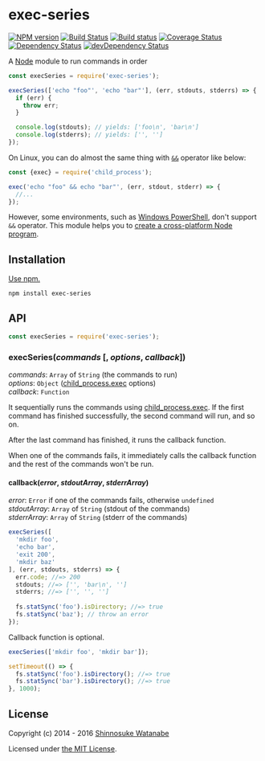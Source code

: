 # exec-series

[![NPM version](https://img.shields.io/npm/v/exec-series.svg)](https://www.npmjs.com/package/exec-series)
[![Build Status](https://travis-ci.org/shinnn/exec-series.svg?branch=master)](https://travis-ci.org/shinnn/exec-series)
[![Build status](https://ci.appveyor.com/api/projects/status/bi4pflltlq5368ym?svg=true)](https://ci.appveyor.com/project/ShinnosukeWatanabe/exec-series)
[![Coverage Status](https://img.shields.io/coveralls/shinnn/exec-series.svg)](https://coveralls.io/r/shinnn/exec-series)
[![Dependency Status](https://img.shields.io/david/shinnn/exec-series.svg?label=deps)](https://david-dm.org/shinnn/exec-series)
[![devDependency Status](https://img.shields.io/david/dev/shinnn/exec-series.svg?label=devDeps)](https://david-dm.org/shinnn/exec-series#info=devDependencies)

A [Node](https://nodejs.org/) module to run commands in order

```javascript
const execSeries = require('exec-series');

execSeries(['echo "foo"', 'echo "bar"'], (err, stdouts, stderrs) => {
  if (err) {
    throw err;
  }

  console.log(stdouts); // yields: ['foo\n', 'bar\n']
  console.log(stderrs); // yields: ['', '']
});
```

On Linux, you can do almost the same thing with [`&&`](http://tldp.org/LDP/abs/html/list-cons.html#LISTCONSREF) operator like below:

```javascript
const {exec} = require('child_process');

exec('echo "foo" && echo "bar"', (err, stdout, stderr) => {
  //...
});
```

However, some environments, such as [Windows PowerShell](https://connect.microsoft.com/PowerShell/feedback/details/778798/implement-the-and-operators-that-bash-has), don't support `&&` operator. This module helps you to [create a cross-platform Node program](https://gist.github.com/domenic/2790533).

## Installation

[Use npm.](https://docs.npmjs.com/cli/install)

```
npm install exec-series
```

## API

```javascript
const execSeries = require('exec-series');
```

### execSeries(*commands* [, *options*, *callback*])

*commands*: `Array` of `String` (the commands to run)  
*options*: `Object` ([child_process.exec][exec] options)  
*callback*: `Function`

It sequentially runs the commands using [child_process.exec][exec]. If the first command has finished successfully, the second command will run, and so on.

After the last command has finished, it runs the callback function.

When one of the commands fails, it immediately calls the callback function and the rest of the commands won't be run.

#### callback(*error*, *stdoutArray*, *stderrArray*)

*error*: `Error` if one of the commands fails, otherwise `undefined`  
*stdoutArray*: `Array` of `String` (stdout of the commands)  
*stderrArray*: `Array` of `String` (stderr of the commands)

```javascript
execSeries([
  'mkdir foo',
  'echo bar',
  'exit 200',
  'mkdir baz'
], (err, stdouts, stderrs) => {
  err.code; //=> 200
  stdouts; //=> ['', 'bar\n', '']
  stderrs; //=> ['', '', '']
  
  fs.statSync('foo').isDirectory; //=> true
  fs.statSync('baz'); // throw an error
});
```

Callback function is optional.

```javascript
execSeries(['mkdir foo', 'mkdir bar']);

setTimeout(() => {
  fs.statSync('foo').isDirectory(); //=> true
  fs.statSync('bar').isDirectory(); //=> true
}, 1000);
```

## License

Copyright (c) 2014 - 2016 [Shinnosuke Watanabe](https://github.com/shinnn)

Licensed under [the MIT License](./LICENSE).

[exec]: https://nodejs.org/api/child_process.html#child_process_child_process_exec_command_options_callback
